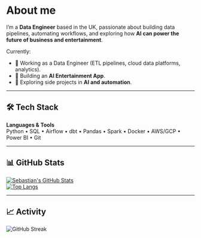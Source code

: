 # About me

I’m a **Data Engineer** based in the UK, passionate about building data pipelines, automating workflows, and exploring how **AI can power the future of business and entertainment**.  

Currently:  
- 💼 Working as a Data Engineer (ETL pipelines, cloud data platforms, analytics).  
- 🌱 Building an **AI Entertainment App**.  
- 🚀 Exploring side projects in **AI and automation**.  

---

## 🛠️ Tech Stack
**Languages & Tools**  
Python • SQL • Airflow • dbt • Pandas • Spark • Docker • AWS/GCP • Power BI • Git  

---
## 📊 GitHub Stats
[![Sebastian's GitHub Stats](https://github-readme-stats.vercel.app/api/?username=SebManley&count_private=true&theme=tokyonight&showicons=true)]()  
[![Top Langs](https://github-readme-stats.vercel.app/api/top-langs/?username=SebManley&layout=compact&theme=tokyonight)]()  

---

## 📈 Activity
![GitHub Streak](https://streak-stats.demolab.com?user=SebManley&theme=tokyonight&hide_border=true&border_radius=6)  


